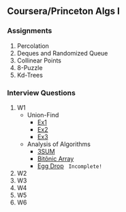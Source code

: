 ## Coursera/Princeton Algs I

### Assignments
  1. Percolation
  2. Deques and Randomized Queue
  3. Collinear Points
  4. 8-Puzzle
  5. Kd-Trees
  
### Interview Questions
1. W1
   * Union-Find
     - [Ex1](https://github.com/PedroASA/AlgsI/tree/IntQuestW1/InterviewQuestions/W1/Union-Find/Ex1)
     - [Ex2](https://github.com/PedroASA/AlgsI/tree/IntQuestW1/InterviewQuestions/W1/Union-Find/Ex1)
     - [Ex3](https://github.com/PedroASA/AlgsI/tree/IntQuestW1/InterviewQuestions/W1/Union-Find/Ex1)
   * Analysis of Algorithms
     - [3SUM](https://github.com/PedroASA/AlgsI/tree/IntQuestW1/InterviewQuestions/W1/AnalysisOfAlgorithms/Ex1)
     - [Bitônic Array](https://github.com/PedroASA/AlgsI/tree/IntQuestW1/InterviewQuestions/W1/AnalysisOfAlgorithms/Ex2)
     - [Egg Drop](https://github.com/PedroASA/AlgsI/tree/IntQuestW1/InterviewQuestions/W1/AnalysisOfAlgorithms/Ex3) ``` Incomplete!```
2. W2
3. W3
4. W4
5. W5
6. W6
